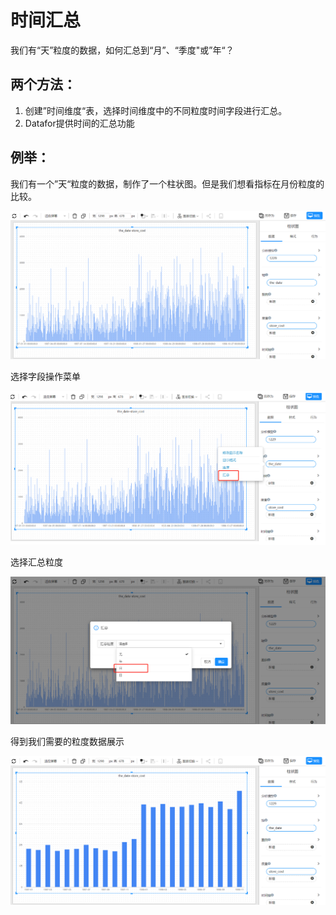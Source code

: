# 时间汇总

我们有“天”粒度的数据，如何汇总到“月”、“季度"或”年“？

## 两个方法：

1. 创建”时间维度“表，选择时间维度中的不同粒度时间字段进行汇总。
2. Datafor提供时间的汇总功能

## 例举：

我们有一个”天“粒度的数据，制作了一个柱状图。但是我们想看指标在月份粒度的比较。

<div align="left"><img src="../../static/img/datafor/analysis/image-20230101193917193.png"  /> </div>

选择字段操作菜单

<div align="left"><img src="../../static/img/datafor/analysis/image-20230101194224398.png"   /> </div>

选择汇总粒度

<div align="left"><img src="../../static/img/datafor/analysis/image-20230101194312618.png"   /> </div>

得到我们需要的粒度数据展示

<div align="left"><img src="../../static/img/datafor/analysis/image-20230101194352965.png"   /> </div>